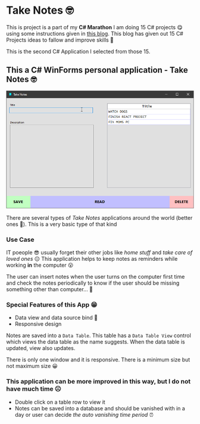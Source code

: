 # Take Notes 🤓

This is project is a part of my **C# Marathon** I am doing 15 C# projects 😋 using some instructions given in [this blog](https://dev.to/nerdjfpb/15-c-project-ideas-beginner-to-expert-with-tutorial-iio). This blog has given out 15 C# Projects ideas to fallow and improve skills 🦾

This is the second C# Application I selected from those 15.

## This a C# WinForms personal application - Take Notes 🤓

<img src="./screenshot.gif" />

There are several types of _Take Notes_ applications around the world (better ones 🙂). This is a very basic type of that kind

### Use Case

IT poeople 😎 usually forget their other jobs like _home stuff_ and _take care of loved ones_ 😐 This application helps to keep notes as reminders while working **in** the computer 😮

The user can insert notes when the user turns on the computer first time and check the notes periodically to know if the user should be missing something other than computer... 🤗

### Special Features of this App 😁

- Data view and data source bind 🤔
- Responsive design

Notes are saved into a `Data Table`. This table has a `Data Table View` control which views the data table as the name suggests. When the data table is updated, view also updates.

There is only one window and it is responsive. There is a minimum size but not maximum size 😀

### This application can be more improved in this way, but I do not have much time ☹

- Double click on a table row to view it
- Notes can be saved into a database and should be vanished with in a day or user can decide _the auto vanishing time period_ ⏰
